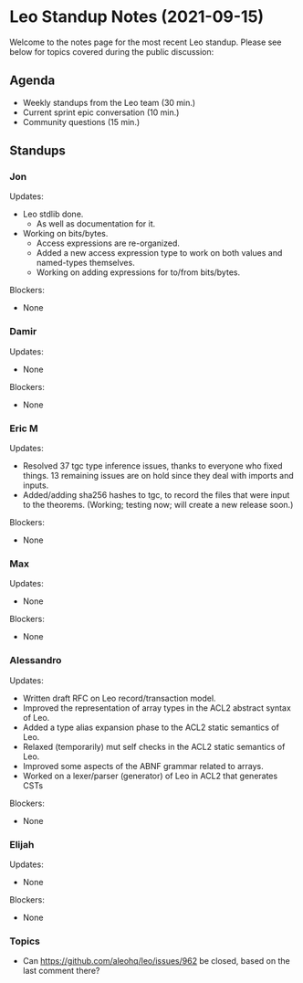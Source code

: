 # Leo Standup Notes (2021-09-15)

Welcome to the notes page for the most recent Leo standup. Please see below for topics covered during the public discussion:

## Agenda

* Weekly standups from the Leo team (30 min.)
* Current sprint epic conversation (10 min.)
* Community questions (15 min.)

## Standups

### Jon

Updates:

* Leo stdlib done.
  * As well as documentation for it.
* Working on bits/bytes.
  * Access expressions are re-organized.
  * Added a new access expression type to work on both values and named-types themselves.
  * Working on adding expressions for to/from bits/bytes.

Blockers:

* None

### Damir

Updates:

* None

Blockers:

* None

### Eric M

Updates:

* Resolved 37 tgc type inference issues, thanks to everyone who fixed things.
  13 remaining issues are on hold since they deal with imports and inputs.
* Added/adding sha256 hashes to tgc, to record the files that were input to the theorems.
  (Working; testing now; will create a new release soon.)

Blockers:

* None

### Max

Updates:

* None

Blockers:

* None

### Alessandro

Updates:

* Written draft RFC on Leo record/transaction model.
* Improved the representation of array types in the ACL2 abstract syntax of Leo.
* Added a type alias expansion phase to the ACL2 static semantics of Leo.
* Relaxed (temporarily) mut self checks in the ACL2 static semantics of Leo.
* Improved some aspects of the ABNF grammar related to arrays.
* Worked on a lexer/parser (generator) of Leo in ACL2 that generates CSTs

Blockers:

* None

### Elijah

Updates:

* None

Blockers:

* None

### Topics

* Can https://github.com/aleohq/leo/issues/962 be closed, based on the last comment there?
